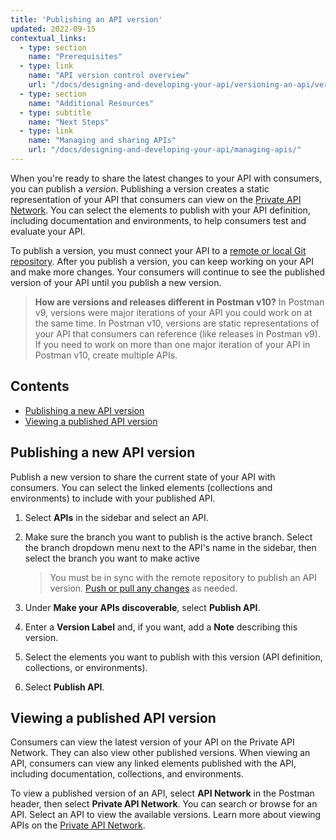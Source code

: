 ```yaml
---
title: 'Publishing an API version'
updated: 2022-09-15
contextual_links:
  - type: section
    name: "Prerequisites"
  - type: link
    name: "API version control overview"
    url: "/docs/designing-and-developing-your-api/versioning-an-api/versioning-an-api-overview/"
  - type: section
    name: "Additional Resources"
  - type: subtitle
    name: "Next Steps"
  - type: link
    name: "Managing and sharing APIs"
    url: "/docs/designing-and-developing-your-api/managing-apis/"
---
```


When you're ready to share the latest changes to your API with consumers, you can publish a _version_. Publishing a version creates a static representation of your API that consumers can view on the [Private API Network](/docs/collaborating-in-postman/adding-private-network/). You can select the elements to publish with your API definition, including documentation and environments, to help consumers test and evaluate your API.

To publish a version, you must connect your API to a [remote or local Git repository](/docs/designing-and-developing-your-api/versioning-an-api/versioning-an-api-overview/). After you publish a version, you can keep working on your API and make more changes. Your consumers will continue to see the published version of your API until you publish a new version.

> **How are versions and releases different in Postman v10?** In Postman v9, versions were major iterations of your API you could work on at the same time. In Postman v10, versions are static representations of your API that consumers can reference (like releases in Postman v9). If you need to work on more than one major iteration of your API in Postman v10, create multiple APIs.

## Contents

* [Publishing a new API version](#publishing-a-new-api-version)
* [Viewing a published API version](#viewing-a-published-api-version)

## Publishing a new API version

Publish a new version to share the current state of your API with consumers. You can select the linked elements (collections and environments) to include with your published API.

1. Select **APIs** in the sidebar and select an API.
1. Make sure the branch you want to publish is the active branch. Select the branch dropdown menu next to the API's name in the sidebar, then select the branch you want to make active

    > You must be in sync with the remote repository to publish an API version. [Push or pull any changes](/docs/designing-and-developing-your-api/versioning-an-api/managing-git-changes/#pushing-and-pulling-changes) as needed.

1. Under **Make your APIs discoverable**, select **Publish API**.
1. Enter a **Version Label** and, if you want, add a **Note** describing this version.
1. Select the elements you want to publish with this version (API definition, collections, or environments).
1. Select **Publish API**.

<!-- ADD SCREENSHOT OF PUBLISH MODAL  -->

## Viewing a published API version

Consumers can view the latest version of your API on the Private API Network. They can also view other published versions. When viewing an API, consumers can view any linked elements published with the API, including documentation, collections, and environments.

To view a published version of an API, select **API Network** in the Postman header, then select **Private API Network**. You can search or browse for an API. Select an API to view the available versions. Learn more about viewing APIs on the [Private API Network](/docs/collaborating-in-postman/adding-private-network/).
